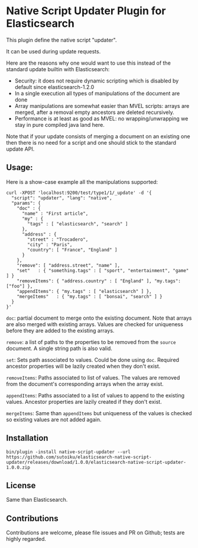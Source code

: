 Native Script Updater Plugin for Elasticsearch
==============================================

This plugin define the native script "updater".

It can be used during update requests.

Here are the reasons why one would want to use this instead of the
standard update builtin with Elasticsearch:

* Security: it does not require dynamic scripting which is disabled by default
  since elasticsearch-1.2.0
* In a single execution all types of manipulations of the document are
  done
* Array manipulations are somewhat easier than MVEL scripts: arrays are
  merged, after a removal empty ancestors are deleted recursively.
* Performance is at least as good as MVEL: no wrapping/unwrapping we stay in pure
  compiled java land here.

Note that if your update consists of merging a document on an existing
one then there is no need for a script and one should stick to the
standard update API.

Usage:
------
Here is a show-case example all the manipulations supported:
```
curl -XPOST 'localhost:9200/test/type1/1/_update' -d '{
  "script": "updater", "lang": "native",
  "params": {
    "doc" : {
      "name" : "First article",
      "my" : {
        "tags" : [ "elasticsearch", "search" ]
      },
      "address" : {
        "street" : "Trocadero",
        "city" : "Paris",
        "country": [ "France", "England" ]
      }
    },
    "remove": [ "address.street", "name" ],
    "set"   : { "something.tags" : [ "sport", "entertainment", "game" ] }
    "removeItems": { "address.country" : [ "England" ], "my.tags": ["foo"] },
    "appendItems": { "my.tags" : [ "elasticsearch" ] },
    "mergeItems"   : { "my.tags" : [ "bonsai", "search" ] }
  }
}'
```

`doc`: partial document to merge onto the existing document. Note that
arrays are also merged with existing arrays. Values are checked for
uniqueness before they are added to the existing arrays.

`remove`: a list of paths to the properties to be removed from the
`source` document. A single string path is also valid.

`set`: Sets path associated to values. Could be done using `doc`.
Required ancestor properties will be lazily created when they don't exist.

`removeItems`: Paths associated to list of values. The values are
removed from the document's corresponding arrays when the array exist.

`appendItems`: Paths associated to a list of values to append to the
existing values. Ancestor properties are lazily created if they don't
exist.

`mergeItems`: Same than `appendItems` but uniqueness of the values is
checked so existing values are not added again.

Installation
------------
```
bin/plugin -install native-script-updater --url https://github.com/sutoiku/elasticsearch-native-script-updater/releases/download/1.0.0/elasticsearch-native-script-updater-1.0.0.zip
```

License
-------
Same than Elasticsearch.

Contributions
-------------
Contributions are welcome, please file issues and PR on Github; tests are
highly regarded.

